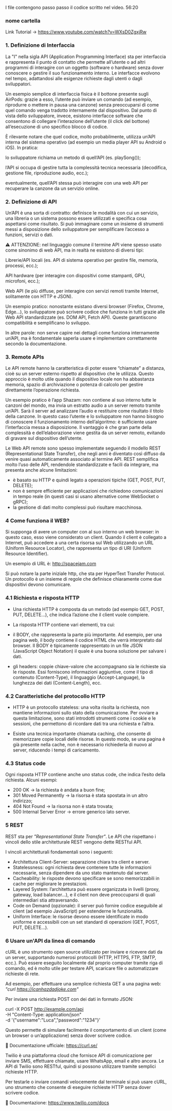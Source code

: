 I file contengono passo passo il codice scritto nel video.
56:20
### nome cartella

Link Tutorial -> https://www.youtube.com/watch?v=WXsD0ZgxjRw

### 1. Definizione di Interfaccia

La "I" nella sigla API (Application Programming Interface) sta per interfaccia e rappresenta il punto di contatto che permette all’utente o ad altri programmi di interagire con un oggetto (software o hardware) senza dover conoscere o gestire il suo funzionamento interno.
Le interfacce evolvono nel tempo, adattandosi alle esigenze richieste dagli utenti o dagli sviluppatori.

Un esempio semplice di interfaccia fisica è il bottone presente sugli AirPods: grazie a esso, l’utente può inviare un comando (ad esempio, riprodurre o mettere in pausa una canzone) senza preoccuparsi di come quel comando venga tradotto internamente dal dispositivo.
Dal punto di vista dello sviluppatore, invece, esistono interfacce software che consentono di collegare l’interazione dell’utente (il click del bottone) all’esecuzione di uno specifico blocco di codice.

È rilevante notare che quel codice, molto probabilmente, utilizza un’API interna del sistema operativo (ad esempio un media player API su Android o iOS). In pratica:

lo sviluppatore richiama un metodo di quell’API (es. playSong());

l’API si occupa di gestire tutta la complessità tecnica necessaria (decodifica, gestione file, riproduzione audio, ecc.);

eventualmente, quell’API stessa può interagire con una web API per recuperare la canzone da un servizio online.

### 2. Definizione di API

Un’API è una sorta di contratto: definisce le modalità con cui un servizio, una libreria o un sistema possono essere utilizzati e specifica cosa aspettarsi come risultato.
Si può immaginare come un insieme di strumenti messi a disposizione dello sviluppatore per semplificare l’accesso a funzioni, servizi o dati.

⚠️ ATTENZIONE: nel linguaggio comune il termine API viene spesso usato come sinonimo di web API, ma in realtà ne esistono di diversi tipi:

Librerie/API locali (es. API di sistema operativo per gestire file, memoria, processi, ecc.);

API hardware (per interagire con dispositivi come stampanti, GPU, microfoni, ecc.);

Web API (le più diffuse, per interagire con servizi remoti tramite Internet, solitamente con HTTP e JSON).

Un esempio pratico: nonostante esistano diversi browser (Firefox, Chrome, Edge…), lo sviluppatore può scrivere codice che funziona in tutti grazie alle Web API standardizzate (es. DOM API, Fetch API). Queste garantiscono compatibilità e semplificano lo sviluppo.

In altre parole: non serve capire nei dettagli come funziona internamente un’API, ma è fondamentale saperla usare e implementare correttamente secondo la documentazione.

### 3. Remote APIs

Le API remote hanno la caratteristica di poter essere “chiamate” a distanza, cioè su un server esterno rispetto al dispositivo che le utilizza.
Questo approccio è molto utile quando il dispositivo locale non ha abbastanza memoria, spazio di archiviazione o potenza di calcolo per gestire direttamente l’operazione richiesta.

Un esempio pratico è l’app Shazam: non contiene al suo interno tutte le canzoni del mondo, ma invia un estratto audio a un server remoto tramite un’API. Sarà il server ad analizzare l’audio e restituire come risultato il titolo della canzone.
In questo caso l’utente e lo sviluppatore non hanno bisogno di conoscere il funzionamento interno dell’algoritmo: è sufficiente usare l’interfaccia messa a disposizione. Il vantaggio è che gran parte della complessità e dell’elaborazione viene gestita da un server remoto, evitando di gravare sul dispositivo dell’utente.

Le Web API remote sono spesso implementate seguendo il modello REST (Representational State Transfer), che negli anni è diventato così diffuso da venire quasi automaticamente associato al termine API. REST semplifica molto l’uso delle API, rendendole standardizzate e facili da integrare, ma presenta anche alcune limitazioni:

* è basato su HTTP e quindi legato a operazioni tipiche (GET, POST, PUT, DELETE);
* non è sempre efficiente per applicazioni che richiedono comunicazioni in tempo reale (in questi casi si usano alternative come WebSocket o gRPC);
* la gestione di dati molto complessi può risultare macchinosa.

### 4 Come funziona il WEB?

Si supponga di avere un computer con al suo interno un web browser: in questo caso, esso viene considerato un client.
Quando il client è collegato a Internet, può accedere a una certa risorsa sul Web utilizzando un URL (Uniform Resource Locator), che rappresenta un tipo di URI (Uniform Resource Identifier).

Un esempio di URL è: http://spacejam.com

Si può notare la parte iniziale http, che sta per HyperText Transfer Protocol.
Un protocollo è un insieme di regole che definisce chiaramente come due dispositivi devono comunicare.

### 4.1 Richiesta e risposta HTTP

* Una richiesta HTTP è composta da un metodo (ad esempio GET, POST, PUT, DELETE…), che indica l’azione che il client vuole compiere. 

* La risposta HTTP contiene vari elementi, tra cui:
* il BODY, che rappresenta la parte più importante. Ad esempio, per una pagina web, il body contiene il codice HTML che verrà interpretato dal browser. Il BODY è tipicamente rappresentato in un file JSON (JavaScript Object Notation) il quale è una buona soluzione per salvare i dati.
* gli headers: coppie chiave-valore che accompagnano sia le richieste sia le risposte. Essi forniscono informazioni aggiuntive, come il tipo di contenuto (Content-Type), il linguaggio (Accept-Language), la lunghezza dei dati (Content-Length), ecc.

### 4.2 Caratteristiche del protocollo HTTP

* HTTP è un protocollo stateless: una volta risolta la richiesta, non mantiene informazioni sullo stato della comunicazione. Per ovviare a questa limitazione, sono stati introdotti strumenti come i cookie e le sessioni, che permettono di ricordare dati tra una richiesta e l’altra.

* Esiste una tecnica importante chiamata caching, che consente di memorizzare copie locali delle risorse. In questo modo, se una pagina è già presente nella cache, non è necessario richiederla di nuovo al server, riducendo i tempi di caricamento.

### 4.3 Status code

Ogni risposta HTTP contiene anche uno status code, che indica l’esito della richiesta. Alcuni esempi:

* 200 OK → la richiesta è andata a buon fine;
* 301 Moved Permanently → la risorsa è stata spostata in un altro indirizzo;
* 404 Not Found → la risorsa non è stata trovata;
* 500 Internal Server Error → errore generico lato server.

### 5 REST

REST sta per *"Representational State Transfer"*. Le API che rispettano i vincoli dello stile architetturale REST vengono dette RESTful API.

I vincoli architetturali fondamentali sono i seguenti:
* Architettura Client-Server: separazione chiara tra client e server.
* Statelessness: ogni richiesta deve contenere tutte le informazioni necessarie, senza dipendere da uno stato mantenuto dal server.
* Cacheability: le risposte devono specificare se sono memorizzabili in cache per migliorare le prestazioni.
* Layered System: l’architettura può essere organizzata in livelli (proxy, gateway, load balancer…), e il client non deve preoccuparsi di quali intermediari stia attraversando.
* Code on Demand (opzionale): il server può fornire codice eseguibile al client (ad esempio JavaScript) per estenderne le funzionalità.
* Uniform Interface: le risorse devono essere identificate in modo uniforme e accessibili con un set standard di operazioni (GET, POST, PUT, DELETE…).

### 6 Usare un'API da linea di comando

cURL è uno strumento open source utilizzato per inviare e ricevere dati da un server, supportando numerosi protocolli (HTTP, HTTPS, FTP, SMTP, ecc.).
Può essere eseguito localmente dal proprio computer tramite riga di comando, ed è molto utile per testare API, scaricare file o automatizzare richieste di rete.

Ad esempio, per effettuare una semplice richiesta GET a una pagina web: *"curl https://icanhazdadjoke.com"*

Per inviare una richiesta POST con dei dati in formato JSON: 

curl -X POST http://example.com/api \
     -H "Content-Type: application/json" \
     -d '{"username":"Luca","password":"1234"}'

Questo permette di simulare facilmente il comportamento di un client (come un browser o un’applicazione) senza dover scrivere codice.

📖 Documentazione ufficiale: https://curl.se/

Twilio è una piattaforma cloud che fornisce API di comunicazione per inviare SMS, effettuare chiamate, usare WhatsApp, email e altro ancora.
Le API di Twilio sono RESTful, quindi si possono utilizzare tramite semplici richieste HTTP.

Per testarle o inviare comandi velocemente dal terminale si può usare cURL, uno strumento che consente di eseguire richieste HTTP senza dover scrivere codice.

📖 Documentazione: https://www.twilio.com/docs